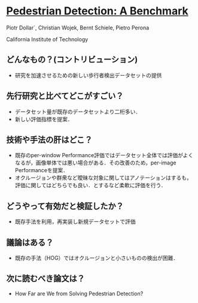 # [Pedestrian Detection: A Benchmark](http://www.vision.caltech.edu/Image_Datasets/CaltechPedestrians/)
Piotr Dollar´, Christian Wojek, Bernt Schiele, Pietro Perona

California Institute of Technology

## どんなもの？(コントリビューション)
* 研究を加速させるための新しい歩行者検出データセットの提供

## 先行研究と比べてどこがすごい？
* データセット量が既存のデータセットより二桁多い．
* 新しい評価指標を提案．

## 技術や手法の肝はどこ？
* 既存のper-window Performance評価ではデータセット全体では評価がよくなるが，画像単体では悪い場合がある．その改善のため，per-image Performanceを提案．
* オクルージョンや群衆など曖昧な対象に関してはアノテーションはするも，評価に関してはどちらでも良い．とするなど柔軟に評価を行う．

## どうやって有効だと検証したか？
* 既存手法を利用，再実装し新規データセットで評価

## 議論はある？
* 既存の手法（HOG）ではオクルージョンと小さいものの検出が困難．

## 次に読むべき論文は？
* How Far are We from Solving Pedestrian Detection?
